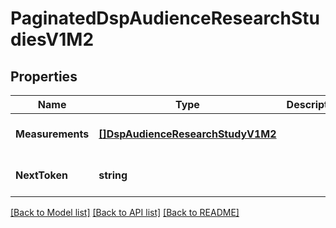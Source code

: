 # PaginatedDspAudienceResearchStudiesV1M2

## Properties
Name | Type | Description | Notes
------------ | ------------- | ------------- | -------------
**Measurements** | [**[]DspAudienceResearchStudyV1M2**](DSPAudienceResearchStudyV1M2.md) |  | [optional] [default to null]
**NextToken** | **string** |  | [optional] [default to null]

[[Back to Model list]](../README.md#documentation-for-models) [[Back to API list]](../README.md#documentation-for-api-endpoints) [[Back to README]](../README.md)

